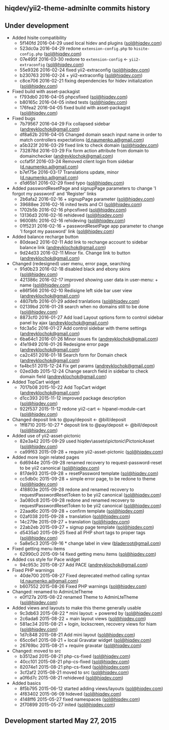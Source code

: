 hiqdev/yii2-theme-adminlte commits history
------------------------------------------

## Under development

- Added hisite compatibility
    - 5f140fd 2016-04-29 used local hidev and plugins (sol@hiqdev.com)
    - 523dc0a 2016-04-29 redone `extension-config.php` to `hisite-config.php` (sol@hiqdev.com)
    - 07e495f 2016-03-30 redone to `extension-config` <- `yii2-extraconfig` (sol@hiqdev.com)
    - 55e9326 2016-02-24 fixed yii2-extraconfig (sol@hiqdev.com)
    - b230763 2016-02-24 + yii2-extraconfig (sol@hiqdev.com)
    - c8ce706 2016-02-21 fixing dependencies for hidev initialization (sol@hiqdev.com)
- Fixed build with asset-packagist
    - f793db0 2016-04-05 phpcsfixed (sol@hiqdev.com)
    - b80165c 2016-04-05 inited tests (sol@hiqdev.com)
    - 176fea2 2016-04-05 fixed build with asset-packagist (sol@hiqdev.com)
- Fixed bugs
    - 7b79567 2016-04-29 Fix collapsed sidebar (andreyklochok@gmail.com)
    - df8a62b 2016-04-05 Changed domain seach input name in order to match controllers expectations (d.naumenko.a@gmail.com)
    - a5b323f 2016-03-29 fixed link to check domain (sol@hiqdev.com)
    - 732878d 2016-03-29 Fix form action attribute from domain to domainchecker (andreyklochok@gmail.com)
    - ccfaf5f 2016-03-24 Removed client login from sidebar (d.naumenko.a@gmail.com)
    - b7ef75e 2016-03-17 Translations update, minor (d.naumenko.a@gmail.com)
    - d1d65b1 2016-02-29 fixed typo (sol@hiqdev.com)
- Added passwordResetPage and signupPage parameters to change 'I forgot my password' and 'Register' links
    - 2b6afa2 2016-02-16 + signupPage parameter (sol@hiqdev.com)
    - 39688ee 2016-02-16 inited tests and CI (sol@hiqdev.com)
    - 1702b5b 2016-02-16 phpcsfixed (sol@hiqdev.com)
    - 13136d3 2016-02-16 rehideved (sol@hiqdev.com)
    - 96008fc 2016-02-16 rehideving (sol@hiqdev.com)
    - 01f5231 2016-02-16 + passwordResetPage app parameter to change 'I forgot my password' link (sol@hiqdev.com)
- Added balance recharge button
    - 80deae2 2016-02-11 Add link to rechange account to sidebar balance link (andreyklochok@gmail.com)
    - 9d24d33 2016-02-11 Minor fix. Change link to button (andreyklochok@gmail.com)
- Changed (redesigned) user menu, error page, searching
    - 91d0b23 2016-02-18 disabled black and ebony skins (sol@hiqdev.com)
    - 421386c 2016-02-17 improved showing user data in user-menu: + name (sol@hiqdev.com)
    - e86f566 2016-02-10 Redisigne left side bar user view (andreyklochok@gmail.com)
    - 4807bfb 2016-01-29 added tranlations (sol@hiqdev.com)
    - 02139bd 2016-01-28 search when no domains still to be done (sol@hiqdev.com)
    - 8873cf0 2016-01-27 Add load Layout options form to control sidebar panel by ajax (andreyklochok@gmail.com)
    - fdc3a5c 2016-01-27 Add control sidebar with theme settings (andreyklochok@gmail.com)
    - 6ba64c1 2016-01-26 Minor issues fix (andreyklochok@gmail.com)
    - 41e1949 2016-01-26 Redesigne error page (andreyklochok@gmail.com)
    - ca2c451 2016-01-18 Search form for Domain check (andreyklochok@gmail.com)
    - fa4bc51 2015-12-24 Fix get params (andreyklochok@gmail.com)
    - 02ed3db 2015-12-24 Change search field in sidebar to check domain field (andreyklochok@gmail.com)
- Added TopCart widget
    - 7017b08 2015-10-22 Add TopCart widget (andreyklochok@gmail.com)
    - d1cc393 2015-11-12 improved package description (sol@hiqdev.com)
    - 922f537 2015-11-12 redone yii2-cart <- hipanel-module-cart (sol@hiqdev.com)
- Changed deposit link to @pay/deposit <- @bill/deposit
    - 1ff8710 2015-10-27 * deposit link to @pay/deposit <- @bill/deposit (sol@hiqdev.com)
- Added use of yii2-asset-pictonic
    - 82e3a42 2015-09-29 used hiqdev\assets\pictonic\PictonicAsset (sol@hiqdev.com)
    - ca99f63 2015-09-28 + require yii2-asset-pictonic (sol@hiqdev.com)
- Added more login related pages
    - 6d6944e 2015-09-28 renamed recovery to request-password-reset to be yii2 canonical (sol@hiqdev.com)
    - 817de93 2015-09-28 + resetPassword template (sol@hiqdev.com)
    - cc5db0c 2015-09-28 + simple error page, to be redone to theme (sol@hiqdev.com)
    - 418803e 2015-09-28 redone and renamed recovery to requestPasswordResetToken to be yii2 canonical (sol@hiqdev.com)
    - 3a080c8 2015-09-28 redone and renamed recovery to requestPasswordResetToken to be yii2 canonical (sol@hiqdev.com)
    - 22aad6c 2015-09-28 + confirm template (sol@hiqdev.com)
    - 02af038 2015-09-28 + translation (sol@hiqdev.com)
    - 14c279e 2015-09-27 + translation (sol@hiqdev.com)
    - 22ab2eb 2015-09-27 + signup page template (sol@hiqdev.com)
    - d5435a0 2015-09-25 fixed all PHP short tags to proper tags (sol@hiqdev.com)
    - 5a8e5c3 2015-09-16 * change label in view (bladeroot@gmail.com)
- Fixed getting menu items
    - 62990c0 2015-09-14 fixed getting menu items (sol@hiqdev.com)
- Added css style for Pace widget
    - 94c953c 2015-08-27 Add PACE (andreyklochok@gmail.com)
- Fixed PHP warnings
    - 40de700 2015-08-27 Fixed deprecated method calling syntax (d.naumenko.a@gmail.com)
    - b607552 2015-08-26 Fixed PHP warnings (sol@hiqdev.com)
- Changed: renamed to AdminLteTheme
    - e0f127a 2015-08-22 renamed Theme to AdminLteTheme (sol@hiqdev.com)
- Added views and layouts to make this theme generally usable
    - 9c3db63 2015-08-22 * mini layout: + powered by (sol@hiqdev.com)
    - 2c6ada6 2015-08-22 + main layout views (sol@hiqdev.com)
    - 581ac34 2015-08-21 + login, lockscreen, recovery views for hiam (sol@hiqdev.com)
    - 1d7c848 2015-08-21 Add mini layout (sol@hiqdev.com)
    - 65cc6e1 2015-08-21 + local Gravatar widget (sol@hiqdev.com)
    - 26769bc 2015-08-21 + require gravatar (sol@hiqdev.com)
- Changed: moved to src
    - b3512ad 2015-08-21 php-cs-fixed (sol@hiqdev.com)
    - 40cc101 2015-08-21 php-cs-fixed (sol@hiqdev.com)
    - 82074e1 2015-08-21 php-cs-fixed (sol@hiqdev.com)
    - 3cf2af2 2015-08-21 moved to src (sol@hiqdev.com)
    - a0f6d7c 2015-08-21 rehideved (sol@hiqdev.com)
- Added basics
    - 8f5b795 2015-06-12 started adding views/layouts (sol@hiqdev.com)
    - 4f83402 2015-06-09 hideved (sol@hiqdev.com)
    - 4148ff6 2015-05-27 fixed namespaces (sol@hiqdev.com)
    - 2f70899 2015-05-27 inited (sol@hiqdev.com)

## Development started May 27, 2015


